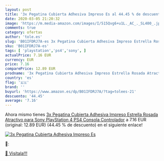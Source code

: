 ```yaml
---
layout: post
title: '3x Pegatina Cubierta Adhesiva Impreso Es al 44.45 % de descuento'
date: 2020-03-05 21:20:32
image: 'https://m.media-amazon.com/images/I/515Qvg6+u1L._AC_._SL400_.jpg'
comments: true
category: ofertas
author: 'tole.es'
slug: 'B01IFDRJ7A-es 3x Pegatina Cubierta Adhesiva Impreso Estrella Rosada...'
sku: 'B01IFDRJ7A-es'
tags: [ 'playstation','ps4','sony', ]
actualPrice: 7.16 EUR
currency: EUR
price: 7.16
comparePrice: 12.89 EUR
prodname: '3x Pegatina Cubierta Adhesiva Impreso Estrella Rosada Atractivo para Sony PlayStation 4 PS4 Consola Controlador'
country: 'es'
flag: '🇪🇸'
brand: ''
buyurl: 'https://www.amazon.es/dp/B01IFDRJ7A/?tag=tolees-21'
descuento: '44.45'
average: '7.16'
---
```


Ahora mismo tienes [3x Pegatina Cubierta Adhesiva Impreso Estrella Rosada Atractivo para Sony PlayStation 4 PS4 Consola Controlador](https://www.amazon.es/dp/B01IFDRJ7A/?tag=tolees-21) a 7.16 EUR (original: 12.89 EUR) (44.45 %  de descuento) en el siguiente enlace!

[![3x Pegatina Cubierta Adhesiva Impreso Es](https://m.media-amazon.com/images/I/515Qvg6+u1L._AC_._SL400_.jpg)](https://www.amazon.es/dp/B01IFDRJ7A/?tag=tolees-21)

🔎:


[🛒 Visítala!!!](https://www.amazon.es/dp/B01IFDRJ7A/?tag=tolees-21)
